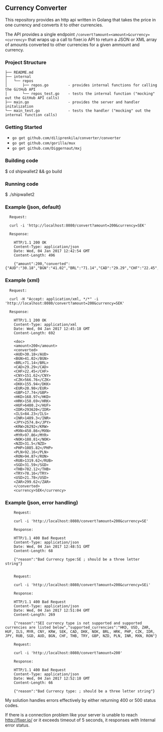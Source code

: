 ## Currency Converter

This repository provides an http api written in Golang that takes 
the price in one currency and converts it to other currencies.

The API provides a single endpoint `/convert?amount=<amount>&currency=<currency>` 
that wraps up a call to fixer.io API to return a JSON or XML array of amounts converted to other currencies for a given ammount and currency.

### Project Structure

```
├── README.md
├── internal
│   └── repos
│       ├── repos.go         - provides internal functions for calling the GitHub API
│       └── repos_test.go    - tests the internal function ("mocking" out the GitHub API calls)
├── main.go                  - provides the server and handler initalization
└── main_test.go             - tests the handler ("mocking" out the internal function calls)
```

### Getting Started

- `go get github.com/diliprenkila/converter/converter`
- `go get github.com/gorilla/mux`
- `go get github.com/Diggernaut/mxj`



### Building code

$ cd shipwallet2 && go build

### Running code

$ ./shipwallet2

### Example (json, default)

      Request:

      curl -i 'http://localhost:8080/convert?amount=200&currency=SEK'

      Response:
        
        HTTP/1.1 200 OK
        Content-Type: application/json
        Date: Wed, 04 Jan 2017 12:42:54 GMT
        Content-Length: 496

        {"amount":200,"converted":{"AUD":"30.18","BGN":"41.02","BRL":"71.14","CAD":"29.29","CHF":"22.45","CNY":"151.62","CZK":"566.76","DKK":"155.94","EUR":"20.98","GBP":"17.74","HKD":"168.97","HRK":"158.69","HUF":"6480.2","IDR":"293620","ILS":"84.23","INR":"1489.3","JPY":"2574.8","KRW":"26292","MXN":"450.86","MYR":"97.86","NOK":"188.81","NZD":"31.5","PHP":"1085.82","PLN":"92.16","RON":"94.87","RUB":"1319.62","SGD":"31.59","THB":"782.12","TRY":"78.16","USD":"21.78","ZAR":"299.62"},"currency":"SEK"}

### Example (xml)

      Request:

      curl -H "Accept: application/xml, */*" -i 'http://localhost:8080/convert?amount=200&currency=SEK'

      Response:

        HTTP/1.1 200 OK
        Content-Type: application/xml
        Date: Wed, 04 Jan 2017 12:45:18 GMT
        Content-Length: 692

        <doc>
        <amount>200</amount>
        <converted>
        <AUD>30.18</AUD>
        <BGN>41.02</BGN>
        <BRL>71.14</BRL>
        <CAD>29.29</CAD>
        <CHF>22.45</CHF>
        <CNY>151.62</CNY>
        <CZK>566.76</CZK>
        <DKK>155.94</DKK>
        <EUR>20.98</EUR>
        <GBP>17.74</GBP>
        <HKD>168.97</HKD>
        <HRK>158.69</HRK>
        <HUF>6480.2</HUF>
        <IDR>293620</IDR>
        <ILS>84.23</ILS>
        <INR>1489.3</INR>
        <JPY>2574.8</JPY>
        <KRW>26292</KRW>
        <MXN>450.86</MXN>
        <MYR>97.86</MYR>
        <NOK>188.81</NOK>
        <NZD>31.5</NZD>
        <PHP>1085.82</PHP>
        <PLN>92.16</PLN>
        <RON>94.87</RON>
        <RUB>1319.62</RUB>
        <SGD>31.59</SGD>
        <THB>782.12</THB>
        <TRY>78.16</TRY>
        <USD>21.78</USD>
        <ZAR>299.62</ZAR>
        </converted>
        <currency>SEK</currency>

### Example (json, error handling)
        Request:
        
        curl -i 'http://localhost:8080/convert?amount=200&currency=SE'
        
        Response:
        
        HTTP/1.1 400 Bad Request
        Content-Type: application/json
        Date: Wed, 04 Jan 2017 12:48:51 GMT
        Content-Length: 68

        {"reason":"Bad Currency type:SE ; should be a three letter string"}
        
        
        Request:
        
        curl -i 'http://localhost:8080/convert?amount=200&currency=SEi'
        
        Response:
        
        HTTP/1.1 400 Bad Request
        Content-Type: application/json
        Date: Wed, 04 Jan 2017 12:51:04 GMT
        Content-Length: 269

        {"reason":"SEI currency type is not supported and supported currencies are listed below","supported_currencies":"HKD, USD, ZAR, HUF, ILS, MYR, CNY, KRW, SEK, CAD, DKK, NOK, BRL, HRK, PHP, CZK, IDR, JPY, RUB, SGD, AUD, BGN, CHF, THB, TRY, GBP, NZD, PLN, INR, MXN, RON"}

        Request:
        
        curl -i 'http://localhost:8080/convert?amount=200'
        
        Response:
        
        HTTP/1.1 400 Bad Request
        Content-Type: application/json
        Date: Wed, 04 Jan 2017 12:52:10 GMT
        Content-Length: 66

        {"reason":"Bad Currency type: ; should be a three letter string"}


My solution handles errors effectively by either returning 400 or 500 status codes.

If there is a connection problem like your server is unable to reach http://fixer.io/ or it exceeds timeout of 5 seconds, it responses with Internal error status.
 